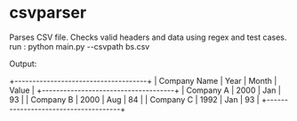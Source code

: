 csvparser
=========

Parses CSV file. Checks valid headers and data using regex and test cases.
run : 
	python main.py --csvpath bs.csv
	

Output:

+-------------------------------------+
| Company Name | Year | Month | Value |
+-------------------------------------+
| Company A    | 2000 | Jan   | 93    |
| Company B    | 2000 | Aug   | 84    |
| Company C    | 1992 | Jan   | 93    |
+-------------------------------------+